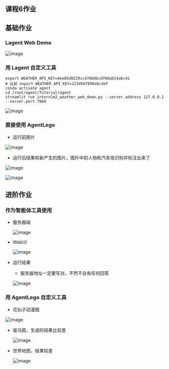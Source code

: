 ## 课程6作业

## 基础作业

### Lagent Web Demo

![image](https://github.com/tangyanlin/llm_notes/assets/2775580/bda94e45-e603-4136-8b1a-900024b1637d)

### 用 Lagent 自定义工具

```
export WEATHER_API_KEY=8ee05d8229cc476b8bcd760ab14a6c41
# 比如 export WEATHER_API_KEY=1234567890abcdef
conda activate agent
cd /root/agent/Tutorial/agent
streamlit run internlm2_weather_web_demo.py --server.address 127.0.0.1 --server.port 7860
```

![image](https://github.com/tangyanlin/llm_notes/assets/2775580/e81278d9-a750-4001-9a9e-d7127852b168)

### 直接使用 AgentLego

- 运行前图片

![image](https://github.com/tangyanlin/llm_notes/assets/2775580/08440e78-07cc-40ac-9ba5-f6a23f760b8c)


- 运行后结果和新产生的图片，图片中的人物和汽车倍识别并标注出来了

![image](https://github.com/tangyanlin/llm_notes/assets/2775580/d1eaea51-6c89-4358-82a2-fd9185c21e57)

![image](https://github.com/tangyanlin/llm_notes/assets/2775580/110702a8-31fc-45fb-9ecf-0ea501fad245)

## 进阶作业

### 作为智能体工具使用
- 服务器端

  ![image](https://github.com/tangyanlin/llm_notes/assets/2775580/d38d6a47-67b4-4603-8682-2fa04660e688)

- WebUI

  ![image](https://github.com/tangyanlin/llm_notes/assets/2775580/b0f7ef6c-7526-4607-85d4-30f6fa2368d9)

- 运行结果
  - 服务器地址一定要写对，不然不会有任何回答
  
   ![image](https://github.com/tangyanlin/llm_notes/assets/2775580/afd14cc1-0ba1-4ea7-9e10-38bc0ad94c87)

### 用 AgentLego 自定义工具

- 花仙子动漫图
  
![image](https://github.com/tangyanlin/llm_notes/assets/2775580/3519f90f-5a28-4588-aece-a807dd2b8bf5)

- 骏马图，生成的结果比较差

  ![image](https://github.com/tangyanlin/llm_notes/assets/2775580/6dae9365-4837-4d7d-ac61-09ee10cede17)

- 世界地图，结果较差

  ![image](https://github.com/tangyanlin/llm_notes/assets/2775580/a16159ae-6076-44bc-94ea-e5e307a83d8b)

